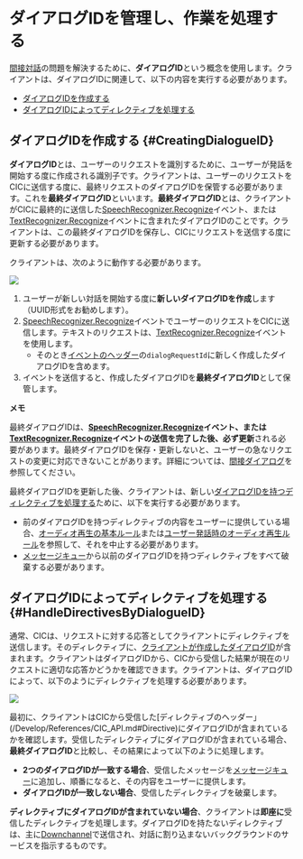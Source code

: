 # ダイアログIDを管理し、作業を処理する

[間接対話](/Develop/CIC_Overview.md#IndirectDialogue)の問題を解決するために、**ダイアログID**という概念を使用します。クライアントは、ダイアログIDに関連して、以下の内容を実行する必要があります。

* [ダイアログIDを作成する](#CreatingDialogueID)
* [ダイアログIDによってディレクティブを処理する](#HandleDirectivesByDialogueID)

## ダイアログIDを作成する {#CreatingDialogueID}

**ダイアログID**とは、ユーザーのリクエストを識別するために、ユーザーが発話を開始する度に作成される識別子です。クライアントは、ユーザーのリクエストをCICに送信する度に、最終リクエストのダイアログIDを保管する必要があります。これを**最終ダイアログID**といいます。**最終ダイアログID**とは、クライアントがCICに最終的に送信した[SpeechRecognizer.Recognize](/Develop/References/CICInterface/SpeechRecognizer.md#Recognize)イベント、または[TextRecognizer.Recognize](/Develop/References/CICInterface/TextRecognizer.md#Recognize)イベントに含まれたダイアログIDのことです。クライアントは、この最終ダイアログIDを保存し、CICにリクエストを送信する度に更新する必要があります。

クライアントは、次のように動作する必要があります。

![](/Develop/Assets/Images/CIC_Dialogue_ID_Creation.svg)

<ol>
  <li> ユーザーが新しい対話を開始する度に<strong>新しいダイアログIDを作成</strong>します（UUID形式をお勧めします）。</li>
  <li><a href="/Develop/References/CICInterface/SpeechRecognizer.md#Recognize">SpeechRecognizer.Recognize</a>イベントでユーザーのリクエストをCICに送信します。テキストのリクエストは、<a href="/Develop/References/CICInterface/TextRecognizer.md#Recognize">TextRecognizer.Recognize</a>イベントを使用します。
    <ul>
      <li>そのとき<a href="/Develop/References/CIC_API.md#Event">イベントのヘッダー</a>の<code>dialogRequestId</code>に新しく作成したダイアログIDを含めます。</li>
    </ul>
  </li>
  <li>イベントを送信すると、作成したダイアログIDを<strong>最終ダイアログID</strong>として保管します。</li>
</ol>

<div class="note">
<p><strong>メモ</strong></p>
<p>最終ダイアログIDは、<strong><a href="/Develop/References/CICInterface/SpeechRecognizer.md#Recognize">SpeechRecognizer.Recognize</a>イベント、または<a href="/Develop/References/CICInterface/TextRecognizer.md#Recognize">TextRecognizer.Recognize</a>イベントの送信を完了した後、必ず更新</strong>される必要があります。最終ダイアログIDを保存・更新しないと、ユーザーの急なリクエストの変更に対応できないことがあります。詳細については、<a href="/Develop/CIC_Overview.md#IndirectDialogue">間接ダイアログ</a>を参照してください。</p>
</div>

最終ダイアログIDを更新した後、クライアントは、新しい[ダイアログIDを持つディレクティブを処理する](#HandleDirectivesByDialogueID)ために、以下を実行する必要があります。

* 前のダイアログIDを持つディレクティブの内容をユーザーに提供している場合、[オーディオ再生の基本ルール](/Design/Design_Guideline_For_Client_Hardware.md#AudioInterruptionRule)または[ユーザー発話時のオーディオ再生ルール](/Design/Design_Guideline_For_Client_Hardware.md#AudioInterruptionRuleForUserUtterance)を参照して、それを中止する必要があります。
* [メッセージキュー](/Develop/Guides/Interact_with_CIC.md#ManageMessageQ)から以前のダイアログIDを持つディレクティブをすべて破棄する必要があります。

## ダイアログIDによってディレクティブを処理する {#HandleDirectivesByDialogueID}

通常、CICは、リクエストに対する応答としてクライアントにディレクティブを送信します。そのディレクティブに、[クライアントが作成したダイアログID](#CreatingDialogueID)が含まれます。クライアントはダイアログIDから、CICから受信した結果が現在のリクエストに適切な応答かどうかを確認できます。クライアントは、ダイアログIDによって、以下のようにディレクティブを処理する必要があります。

![](/Develop/Assets/Images/CIC_Handle_Directives_By_Dialogue_ID.svg)

最初に、クライアントはCICから受信した[ディレクティブのヘッダー」(/Develop/References/CIC_API.md#Directive)にダイアログIDが含まれているかを確認します。受信したディレクティブにダイアログIDが含まれている場合、**最終ダイアログID**と比較し、その結果によって以下のように処理します。

* **2つのダイアログIDが一致する場合**、受信したメッセージを[メッセージキュー](/Develop/Guides/Interact_with_CIC.md#ManageMessageQ)に追加し、順番になると、その内容をユーザーに提供します。
* **ダイアログIDが一致しない場合**、受信したディレクティブを破棄します。

**ディレクティブにダイアログIDが含まれていない場合**、クライアントは**即座に**受信したディレクティブを処理します。ダイアログIDを持たないディレクティブは、主に[Downchannel](/Develop/References/CIC_API.md#EstablishDownchannel)で送信され、対話に割り込まないバックグラウンドのサービスを指示するものです。
